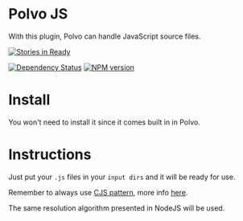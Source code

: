 # Polvo JS

With this plugin, Polvo can handle JavaScript source files.

[![Stories in Ready](https://badge.waffle.io/polvo/polvo-js.png)](https://waffle.io/polvo/polvo-js)

[![Dependency Status](https://gemnasium.com/polvo/polvo-js.png)](https://gemnasium.com/polvo/polvo-js) [![NPM version](https://badge.fury.io/js/polvo-js.png)](http://badge.fury.io/js/polvo-js)

# Install

You won't need to install it since it comes built in in Polvo.

# Instructions

Just put your `.js` files in your `input dirs` and it will be ready for use.

Remember to always use [CJS pattern](http://nodejs.org/api/modules.html), more
info [here](http://wiki.commonjs.org/wiki/Modules/1.1).

The same resolution algorithm presented in NodeJS will be used.